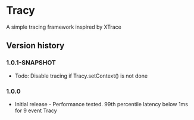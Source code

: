 # Tracy #

A simple tracing framework inspired by XTrace

## Version history ##
### 1.0.1-SNAPSHOT
* Todo: Disable tracing if Tracy.setContext() is not done

### 1.0.0 ###
* Initial release - Performance tested. 99th percentile latency below 1ms for 9 event Tracy
